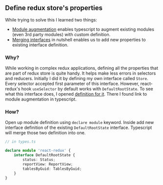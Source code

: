 ## Define redux store's properties
While trying to solve this I learned two things:

 - [Module augmentation](https://www.typescriptlang.org/docs/handbook/declaration-merging.html#module-augmentation) enables typescript to augment existing modules (even 3rd party modules) with custom definition.
 - [Merging interfaces](https://www.typescriptlang.org/docs/handbook/declaration-merging.html#merging-interfaces) in nutshell enables us to add new properties to existing interface definition.

### Why?
While working in complex redux applications, defining all the properties that are part of redux store is quite handy. It helps make less errors in selectors and reducers. Initially I did it by defining my own interface called `Store`. Every selector accepted first parameter of this interface. However, react-redux's hook `useSelector` by default works with `DefaultRootState`. To see what this interface does, I opened [definition for it](https://github.com/DefinitelyTyped/DefinitelyTyped/blob/182b6ee8753ea741109c00e0437a0236bdf150f2/types/react-redux/index.d.ts#L49). There I found link to module augmentation in typescript.

### How?
Open up module definition using `declare module` keyword. Inside add new interface definition of the existing `DefaultRootState` interface. Typescript will merge those two definition into one.

```ts
// in types.ts

declare module 'react-redux' {
    interface DefaultRootState {
        status: Status;
        reportView: ReportView;
        tablesByGuid: TablesByGuid;
    }
}

```
